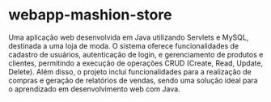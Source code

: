 # webapp-mashion-store
Uma aplicação web desenvolvida em Java utilizando Servlets e MySQL, destinada a uma loja de moda. O sistema oferece funcionalidades de cadastro de usuários, autenticação de login, e gerenciamento de produtos e clientes, permitindo a execução de operações CRUD (Create, Read, Update, Delete). Além disso, o projeto inclui funcionalidades para a realização de compras e geração de relatórios de vendas, sendo uma solução ideal para o aprendizado em desenvolvimento web com Java.
